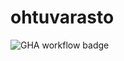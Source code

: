 # ohtuvarasto

![GHA workflow badge]({https://github.com/mlenni/ohtuvarasto/workflows/CI/badge.svg})
